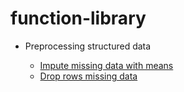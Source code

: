 # function-library

* Preprocessing structured data

    * [Impute missing data with means](./preprocessing-structured-data/Impute_missing_data_with_means.ipynb)
    * [Drop rows missing data](./preprocessing-structured-data/Drop_rows_missing_data.ipynb)